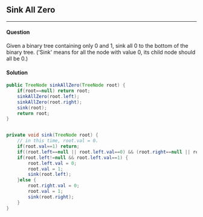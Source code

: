 ## Sink All Zero
---

#### Question
Given a binary tree containing only 0 and 1, sink all 0 to the bottom of the binary tree. ('Sink' means for all the node with value 0, its child node should all be 0.)

#### Solution
```java
public TreeNode sinkAllZero(TreeNode root) {
	if(root==null) return root;	
	sinkAllZero(root.left);
	sinkAllZero(root.right);
	sink(root);
	return root;
}


private void sink(TreeNode root) {
	// in this time, root.val = 0.
	if(root.val==1) return;
	if((root.left==null || root.left.val==0) && (root.right==null || root.right.val==0)) return;
	if(root.left!=null && root.left.val==1) {
		root.left.val = 0;
		root.val = 1;
		sink(root.left);
	}else {
		root.right.val = 0;
		root.val = 1;
		sink(root.right);
	}
}
```